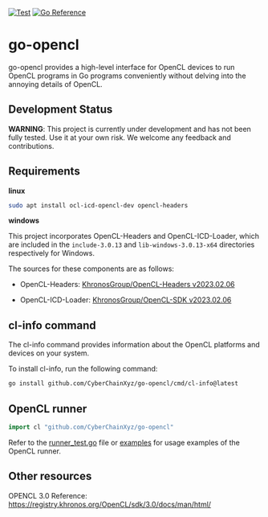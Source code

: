 [![Test](https://github.com/CyberChainXyz/go-opencl/actions/workflows/test.yml/badge.svg)](https://github.com/CyberChainXyz/go-opencl/actions/workflows/test.yml)
[![Go Reference](https://pkg.go.dev/badge/github.com/CyberChainXyz/go-opencl.svg)](https://pkg.go.dev/github.com/CyberChainXyz/go-opencl)

# go-opencl

go-opencl provides a high-level interface for OpenCL devices to run OpenCL programs in Go programs conveniently without delving into the annoying details of OpenCL.

## Development Status

**WARNING**: This project is currently under development and has not been fully tested. Use it at your own risk. We welcome any feedback and contributions.

## Requirements

**linux**
```bash
sudo apt install ocl-icd-opencl-dev opencl-headers
```

**windows**

This project incorporates OpenCL-Headers and OpenCL-ICD-Loader, which are included in the `include-3.0.13` and `lib-windows-3.0.13-x64` directories respectively for Windows.

The sources for these components are as follows:

- OpenCL-Headers: [KhronosGroup/OpenCL-Headers v2023.02.06](https://github.com/KhronosGroup/OpenCL-Headers/releases/tag/v2023.02.06)

- OpenCL-ICD-Loader: [KhronosGroup/OpenCL-SDK v2023.02.06](https://github.com/KhronosGroup/OpenCL-SDK/releases/tag/v2023.02.06)


## cl-info command

The cl-info command provides information about the OpenCL platforms and devices on your system.

To install cl-info, run the following command:

```bash
go install github.com/CyberChainXyz/go-opencl/cmd/cl-info@latest
```

## OpenCL runner

```go
import cl "github.com/CyberChainXyz/go-opencl"
```

Refer to the [runner_test.go](./runner_test.go) file or [examples](./examples/) for usage examples of the OpenCL runner.

## Other resources

OPENCL 3.0 Reference: https://registry.khronos.org/OpenCL/sdk/3.0/docs/man/html/
